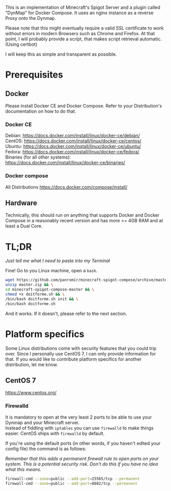 This is an implementation of Minecraft's Spigot Server and a plugin called "DynMap" for Docker Compose.
It uses an nginx instance as a reverse Proxy onto the Dynmap.

Please note that this might eventually require a valid SSL certificate to work without errors in modern Browsers such as Chrome and Firefox.
At that point, I will probably provide a script, that makes script retrieval automatic. (Using certbot)

I will keep this as simple and transparent as possible.

# Prerequisites

## Docker
Please install Docker CE and Docker Compose.
Refer to your Distribution's documentation on how to do that.

### Docker CE
Debian: https://docs.docker.com/install/linux/docker-ce/debian/  
CentOS: https://docs.docker.com/install/linux/docker-ce/centos/  
Ubuntu: https://docs.docker.com/install/linux/docker-ce/ubuntu/  
Fedora: https://docs.docker.com/install/linux/docker-ce/fedora/  
Binaries (for all other systems): https://docs.docker.com/install/linux/docker-ce/binaries/  

### Docker compose

All Distributions https://docs.docker.com/compose/install/

## Hardware

Technically, this should run on anything that supports Docker and Docker Compose in a reasonably recent version and has more >= 4GB RAM and at least a Dual Core.

# TL;DR 
*Just tell me what I need to paste into my Terminal*

Fine!
Go to you Linux machine, open a ```bash```.

```bash
wget https://github.com/panromir/minecraft-spigot-compose/archive/master.zip && \
unzip master.zip && \
cd minecraft-spigot-compose-master && \
chmod +x doitforme.sh && \
/bin/bash doitforme.sh init && \
/bin/bash doitforme.sh

``` 

And it works.
If it doesn't, please refer to the next section.

# Platform specifics

Some Linux distributions come with security features that you could trip over.
Since I personally use CentOS 7, I can only provide information for that. If you would like to contribute platform specifics for another distribution, let me know.

## CentOS 7
https://www.centos.org/
### Firewalld

It is mandatory to open at the very least 2 ports to be able to use your Dynmap and your Minecraft server.  
Instead of fiddling with ```iptables``` you can use ```firewalld``` to make things easier. CentOS ships with ```firewalld``` by default.

If you're using the default ports (in other words, if you haven't edited your config file) the command is as follows:

*Remember that this adds a permanent firewall rule to open ports on your system. This is a potential security risk. Don't do this if you have no idea what this means.*

```bash
firewall-cmd --zone=public --add-port=25565/tcp --permanent
firewall-cmd --zone=public --add-port=8082/tcp --permanent
```

